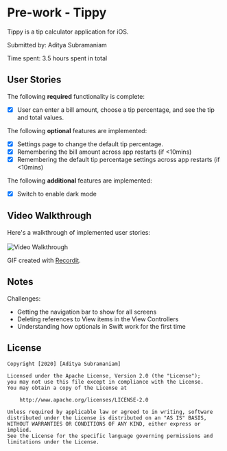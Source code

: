 # Pre-work - Tippy

Tippy is a tip calculator application for iOS.

Submitted by: Aditya Subramaniam

Time spent: 3.5 hours spent in total

## User Stories

The following **required** functionality is complete:

* [X] User can enter a bill amount, choose a tip percentage, and see the tip and total values.

The following **optional** features are implemented:
* [X] Settings page to change the default tip percentage.
* [X] Remembering the bill amount across app restarts (if <10mins)
* [X] Remembering the default tip percentage settings across app restarts (if <10mins)

The following **additional** features are implemented:

- [X] Switch to enable dark mode

## Video Walkthrough 

Here's a walkthrough of implemented user stories:
<br><br>
<img src='http://g.recordit.co/Mgynpr9mFt.gif' title='Video Walkthrough' width='' alt='Video Walkthrough' />

GIF created with [Recordit](http://www.recordit.co).

## Notes

Challenges:
* Getting the navigation bar to show for all screens 
* Deleting references to View items in the View Controllers
* Understanding how optionals in Swift work for the first time

## License

    Copyright [2020] [Aditya Subramaniam]

    Licensed under the Apache License, Version 2.0 (the "License");
    you may not use this file except in compliance with the License.
    You may obtain a copy of the License at

        http://www.apache.org/licenses/LICENSE-2.0

    Unless required by applicable law or agreed to in writing, software
    distributed under the License is distributed on an "AS IS" BASIS,
    WITHOUT WARRANTIES OR CONDITIONS OF ANY KIND, either express or implied.
    See the License for the specific language governing permissions and
    limitations under the License.
